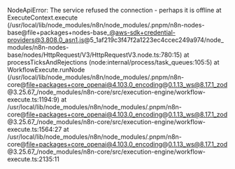 NodeApiError: The service refused the connection - perhaps it is offline at ExecuteContext.execute (/usr/local/lib/node_modules/n8n/node_modules/.pnpm/n8n-nodes-base@file+packages+nodes-base_@aws-sdk+credential-providers@3.808.0_asn1.js@5_1af219c3f47f2a1223ec4ccec249a974/node_modules/n8n-nodes-base/nodes/HttpRequest/V3/HttpRequestV3.node.ts:780:15) at processTicksAndRejections (node:internal/process/task_queues:105:5) at WorkflowExecute.runNode (/usr/local/lib/node_modules/n8n/node_modules/.pnpm/n8n-core@file+packages+core_openai@4.103.0_encoding@0.1.13_ws@8.17.1_zod@3.25.67_/node_modules/n8n-core/src/execution-engine/workflow-execute.ts:1194:9) at /usr/local/lib/node_modules/n8n/node_modules/.pnpm/n8n-core@file+packages+core_openai@4.103.0_encoding@0.1.13_ws@8.17.1_zod@3.25.67_/node_modules/n8n-core/src/execution-engine/workflow-execute.ts:1564:27 at /usr/local/lib/node_modules/n8n/node_modules/.pnpm/n8n-core@file+packages+core_openai@4.103.0_encoding@0.1.13_ws@8.17.1_zod@3.25.67_/node_modules/n8n-core/src/execution-engine/workflow-execute.ts:2135:11